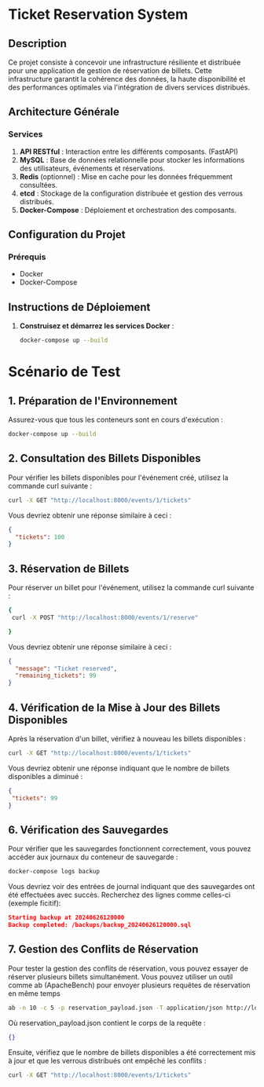 # Ticket Reservation System

## Description

Ce projet consiste à concevoir une infrastructure résiliente et distribuée pour une application de gestion de réservation de billets. Cette infrastructure garantit la cohérence des données, la haute disponibilité et des performances optimales via l'intégration de divers services distribués.


## Architecture Générale

### Services

1. **API RESTful** : Interaction entre les différents composants. (FastAPI)
2. **MySQL** : Base de données relationnelle pour stocker les informations des utilisateurs, événements et réservations.
3. **Redis** (optionnel) : Mise en cache pour les données fréquemment consultées.
4. **etcd** : Stockage de la configuration distribuée et gestion des verrous distribués.
5. **Docker-Compose** : Déploiement et orchestration des composants.


## Configuration du Projet

### Prérequis

- Docker
- Docker-Compose

## Instructions de Déploiement

1. **Construisez et démarrez les services Docker** :

   ```sh
   docker-compose up --build

 # Scénario de Test

## 1. Préparation de l'Environnement

Assurez-vous que tous les conteneurs sont en cours d'exécution :

```sh
docker-compose up --build
```
## 2. Consultation des Billets Disponibles
Pour vérifier les billets disponibles pour l'événement créé, utilisez la commande curl suivante :

```sh
curl -X GET "http://localhost:8000/events/1/tickets"
```
Vous devriez obtenir une réponse similaire à ceci :
```json
{
  "tickets": 100
}
```
## 3. Réservation de Billets
Pour réserver un billet pour l'événement, utilisez la commande curl suivante :
```sh
{
 curl -X POST "http://localhost:8000/events/1/reserve"

}
```
Vous devriez obtenir une réponse similaire à ceci :
```json
{
  "message": "Ticket reserved",
  "remaining_tickets": 99
}
```
## 4.  Vérification de la Mise à Jour des Billets Disponibles
Après la réservation d'un billet, vérifiez à nouveau les billets disponibles :

```sh
curl -X GET "http://localhost:8000/events/1/tickets"
```
Vous devriez obtenir une réponse indiquant que le nombre de billets disponibles a diminué :

```json
{
 "tickets": 99
}
```
## 6.  Vérification des Sauvegardes
Pour vérifier que les sauvegardes fonctionnent correctement, vous pouvez accéder aux journaux du conteneur de sauvegarde :

```sh
docker-compose logs backup
```
Vous devriez voir des entrées de journal indiquant que des sauvegardes ont été effectuées avec succès. Recherchez des lignes comme celles-ci (exemple ficitif):

```json
Starting backup at 20240626120000
Backup completed: /backups/backup_20240626120000.sql
```
## 7.  Gestion des Conflits de Réservation
Pour tester la gestion des conflits de réservation, vous pouvez essayer de réserver plusieurs billets simultanément. Vous pouvez utiliser un outil comme ab (ApacheBench) pour envoyer plusieurs requêtes de réservation en même temps 
```sh
ab -n 10 -c 5 -p reservation_payload.json -T application/json http://localhost:8000/events/1/reserve
```
Où reservation_payload.json contient le corps de la requête :
```json
{}
```
Ensuite, vérifiez que le nombre de billets disponibles a été correctement mis à jour et que les verrous distribués ont empêché les conflits :
```sh
curl -X GET "http://localhost:8000/events/1/tickets"
```
